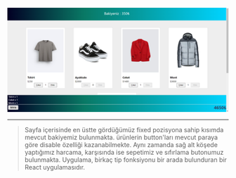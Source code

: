 
![img](/img-readMe/project.png)

---

>Sayfa içerisinde en üstte gördüğümüz fixed pozisyona sahip kısımda mevcut bakiyemiz bulunmakta. ürünlerin button'ları mevcut paraya göre disable özelliği kazanabilmekte. Aynı zamanda sağ alt köşede yaptığımız harcama, karşısında ise sepetimiz ve sıfırlama butonumuz bulunmakta.
Uygulama, birkaç tip fonksiyonu bir arada bulunduran bir React uygulamasıdır.

 